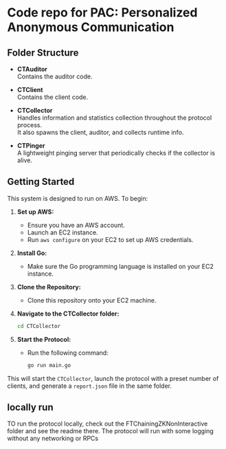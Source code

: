 # Code repo for PAC: Personalized Anonymous Communication

## Folder Structure

- **CTAuditor**  
  Contains the auditor code.

- **CTClient**  
  Contains the client code.

- **CTCollector**  
  Handles information and statistics collection throughout the protocol process.  
  It also spawns the client, auditor, and collects runtime info.

- **CTPinger**  
  A lightweight pinging server that periodically checks if the collector is alive.

## Getting Started

This system is designed to run on AWS. To begin:

1. **Set up AWS:**
   - Ensure you have an AWS account.
   - Launch an EC2 instance.
   - Run `aws configure` on your EC2 to set up AWS credentials.

2. **Install Go:**
   - Make sure the Go programming language is installed on your EC2 instance.

3. **Clone the Repository:**
   - Clone this repository onto your EC2 machine.

4. **Navigate to the CTCollector folder:**
   ```bash
   cd CTCollector
   ```

5. **Start the Protocol:**
   - Run the following command:
     ```bash
     go run main.go
     ```

This will start the `CTCollector`, launch the protocol with a preset number of clients, and generate a `report.json` file in the same folder.

## locally run
TO run the protocol locally, check out the FTChainingZKNonInteractive folder and see the readme there. The protocol will run with some logging without any networking or RPCs